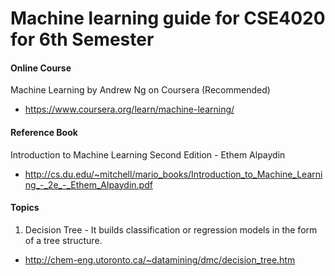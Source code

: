 # Machine learning guide for CSE4020 for 6th Semester

#### Online Course
Machine Learning by Andrew Ng on Coursera (Recommended)
  - https://www.coursera.org/learn/machine-learning/

#### Reference Book
Introduction to Machine Learning Second Edition - Ethem Alpaydin
- http://cs.du.edu/~mitchell/mario_books/Introduction_to_Machine_Learning_-_2e_-_Ethem_Alpaydin.pdf

#### Topics
1. Decision Tree - It builds classification or regression models in the form of a tree structure.
  - http://chem-eng.utoronto.ca/~datamining/dmc/decision_tree.htm
